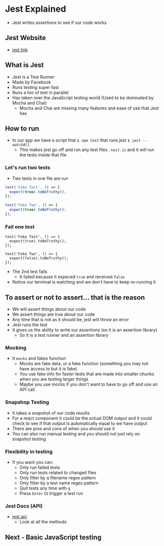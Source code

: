 # Jest Explained
* Jest writes assertions to see if our code works

## Jest Website
* [jest link](https://jestjs.io/)

## What is Jest
* Jest is a Test Runner
* Made by Facebook
* Runs testing super fast
* Runs a ton of test in parallel
* Has taken over the JavaScript testing world (Used to be dominated by Mocha and Chai)
    - Mocha and Chai are missing many features and ease of use that Jest has

## How to run
* In our app we have a script that `$ npm test` that runs jest  `$ jest --watchAll`
    * This makes jest go off and run any test files `.test.js` and it will run the tests inside that file

### Let's run two tests
* Two tests in one file are run

```js
test('Fake Test', () => {
  expect(true).toBeTruthy();
});

test('Fake Two', () => {
  expect(true).toBeTruthy();
});
```

### Fail one test
```
test('Fake Test', () => {
  expect(true).toBeTruthy();
});

test('Fake Two', () => {
  expect(false).toBeTruthy();
});
```

* The 2nd test fails
    - It failed because it expeced `true` and received `false`
* Notice our terminal is watching and we don't have to keep re-running it

## To assert or not to assert... that is the reason
* We will assert things about our code
* We assert things are true about our code
* Any time that is not as it should be, jest will throw an error
* Jest runs the test
* It gives us the ability to write our assertions (so it is an assertion library)
    - So it is a test runner and an assertion library

### Mocking
* It `mocks` and fakes function
    - Mocks are fake data, or a fake function (something you may not have access to but it is fake)
    - You use fake info for faster tests that are made into smaller chunks when you are testing larger things
    - Maybe you use mocks if you don't want to have to go off and use an API call

### Snapshop Testing
* It takes a snapshot of our code results
* For a react component it could be the actual DOM output and it could check to see if that output is automatically equal to we have output
* There are pros and cons of when you should use it
* You can also run manual testing and you should not just rely on snapshot testing

### Flexibility in testing
* If you want you can:
    - Only run failed tests
    - Only run tests related to changed files
    - Only filter by a filename regex pattern
    - Only filter by a test name regex pattern
    - Quit tests any time with `q`
    - Press `Enter` to trigger a test run

### Jest Docs (API)
* [jest api](https://jestjs.io/docs/en/api)
    - Look at all the methods

## Next - Basic JavaScript testing

